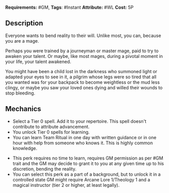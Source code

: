 **Requirements:** #GM, 
**Tags**: #Instant **Attribute:** #WL **Cost:** 5P

## Description

Everyone wants to bend reality to their will. Unlike most, you can, because you are a mage.

Perhaps you were trained by a journeyman or master mage, paid to try to awaken your talent. Or maybe, like most mages, during a pivotal moment in your life, your talent awakened.

You might have been a child lost in the darkness who summoned light or adapted your eyes to see in it, a pilgrim whose legs were so tired that all you wanted was for your backpack to become weightless or the mud less clingy, or maybe you saw your loved ones dying and willed their wounds to stop bleeding.

## Mechanics

- Select a Tier 0 spell. Add it to your repertoire. This spell doesn't contribute to attribute advancement.
- You unlock Tier 0 spells for learning.
- You can learn Team Ritual in one day with written guidance or in one hour with help from someone who knows it. This is highly common knowledge.
* This perk requires no time to learn, requires GM permission as per #GM trait and the GM may decide to grant it to you at any given time up to his discretion, bending the reality.
* You can select this perk as a part of a background, but to unlock it in a controlled state GM might require Arcane Lore 1/Theology 1 and a magical instructor (tier 2 or higher, at least legally).
